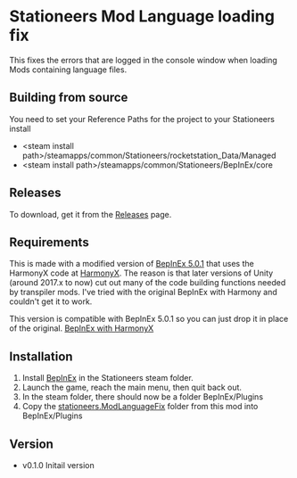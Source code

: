 # Stationeers Mod Language loading fix

This fixes the errors that are logged in the console window when loading Mods containing language files.

## Building from source

You need to set your Reference Paths for the project to your Stationeers install
 - \<steam install path\>/steamapps/common/Stationeers/rocketstation_Data/Managed
 - \<steam install path\>/steamapps/common/Stationeers/BepInEx/core

## Releases

To download, get it from the [Releases](https://github.com/ICanHazCode/ModLanguageFix/releases) page.

## Requirements
This is made with a modified version of [BepInEx 5.0.1](https://github.com/BepInEx/BepInEx/releases) that uses the HarmonyX code at [HarmonyX](https://github.com/BepInEx/HarmonyX).
The reason is that later versions of Unity (around 2017.x to now) cut out many of the code building functions needed by transpiler mods.
I've tried with the original BepInEx with Harmony and couldn't get it to work.

This version is compatible with BepInEx 5.0.1 so you can just drop it in place of the original.
[BepInEx with HarmonyX](https://github.com/ICanHazCode/BepInEx/releases)

## Installation
1. Install [BepInEx](https://github.com/ICanHazCode/BepInEx/releases) in the Stationeers steam folder.
2. Launch the game, reach the main menu, then quit back out.
3. In the steam folder, there should now be a folder BepInEx/Plugins
4. Copy the [stationeers.ModLanguageFix]() folder from this mod into BepInEx/Plugins


## Version
- v0.1.0 Initail version
